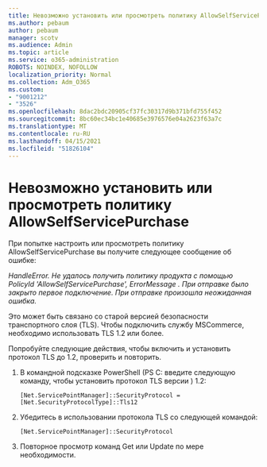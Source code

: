 ```yaml
---
title: Невозможно установить или просмотреть политику AllowSelfServicePurchase
ms.author: pebaum
author: pebaum
manager: scotv
ms.audience: Admin
ms.topic: article
ms.service: o365-administration
ROBOTS: NOINDEX, NOFOLLOW
localization_priority: Normal
ms.collection: Adm_O365
ms.custom:
- "9001212"
- "3526"
ms.openlocfilehash: 8dac2bdc20905cf37fc30317d9b371bfd755f452
ms.sourcegitcommit: 8bc60ec34bc1e40685e3976576e04a2623f63a7c
ms.translationtype: MT
ms.contentlocale: ru-RU
ms.lasthandoff: 04/15/2021
ms.locfileid: "51826104"
---
```

# <a name="unable-to-set-or-view-the-allowselfservicepurchase-policy"></a>Невозможно установить или просмотреть политику AllowSelfServicePurchase

При попытке настроить или просмотреть политику AllowSelfServicePurchase вы получите следующее сообщение об ошибке:

*HandleError. Не удалось получить политику продукта с помощью PolicyId 'AllowSelfServicePurchase', ErrorMessage . При отправке было закрыто первое подключение. При отправке произошла неожиданная ошибка.*

Это может быть связано со старой версией безопасности транспортного слоя (TLS). Чтобы подключить службу MSCommerce, необходимо использовать TLS 1.2 или более.  

Попробуйте следующие действия, чтобы включить и установить протокол TLS до 1.2, проверить и повторить.
 1. В командной подсказке PowerShell (PS C: введите следующую команду, чтобы установить протокол TLS версии \) 1.2:

    `[Net.ServicePointManager]::SecurityProtocol = [Net.SecurityProtocolType]::Tls12`

2. Убедитесь в использовании протокола TLS со следующей командой:

    `[Net.ServicePointManager]::SecurityProtocol` 

3. Повторное просмотр команд Get или Update по мере необходимости.

